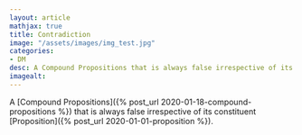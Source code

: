 ```yaml
---
layout: article
mathjax: true
title: Contradiction
image: "/assets/images/img_test.jpg"
categories:
- DM
desc: A Compound Propositions that is always false irrespective of its constituent Proposition. 
imagealt: 
---
```


A [Compound Propositions]({% post_url 2020-01-18-compound-propositions %}) that is always false irrespective of its constituent [Proposition]({% post_url 2020-01-01-proposition %}).